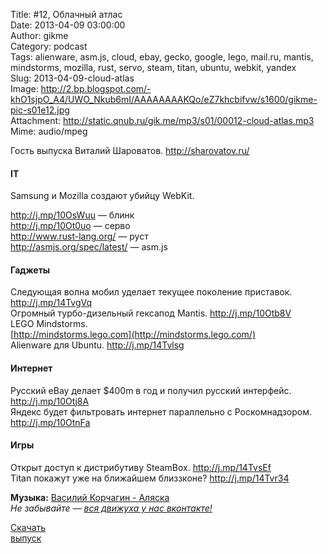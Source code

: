 Title: #12, Облачный атлас  
Date: 2013-04-09 03:00:00  
Author: gikme  
Category: podcast  
Tags: alienware, asm.js, cloud, ebay, gecko, google, lego, mail.ru, mantis, mindstorms, mozilla, rust, servo, steam, titan, ubuntu, webkit, yandex  
Slug: 2013-04-09-cloud-atlas  
Image: http://2.bp.blogspot.com/-khO1sjpO_A4/UWO_Nkub6mI/AAAAAAAAKQo/eZ7khcbifvw/s1600/gikme-pic-s01e12.jpg  
Attachment: http://static.qnub.ru/gik.me/mp3/s01/00012-cloud-atlas.mp3  
Mime: audio/mpeg

Гость выпуска Виталий Шароватов. <http://sharovatov.ru/>

#### IT

Samsung и Mozilla создают убийцу WebKit.

<http://j.mp/10OsWuu> — блинк  
<http://j.mp/10Ot0uo> — серво  
<http://www.rust-lang.org/> — руст  
<http://asmjs.org/spec/latest/> — asm.js

#### Гаджеты

Следующая волна мобил уделает текущее поколение приставок.  
<http://j.mp/14TvgVq>  
Огромный турбо-дизельный гексапод Mantis. <http://j.mp/10Otb8V>  
LEGO Mindstorms.  
[http://mindstorms.lego.com](http://mindstorms.lego.com/)  
Alienware для Ubuntu. <http://j.mp/14Tvlsg>

#### Интернет

Русский eBay делает \$400m в год и получил русский интерфейс.  
<http://j.mp/10Otj8A>  
Яндекс будет фильтровать интернет параллельно с Роскомнадзором.  
<http://j.mp/10OtnFa>

#### Игры

Открыт доступ к дистрибутиву SteamBox. <http://j.mp/14TvsEf>  
Titan покажут уже на ближайшем близзконе? <http://j.mp/14Tvr34>

**Музыка:** [Василий Корчагин - Аляска](http://vk.com/bacc3)  
*Не забывайте — [вся движуха у нас вконтакте!](http://vk.com/gikme)*

[Скачать  
выпуск](http://static.qnub.ru/gik.me/mp3/s01/00012-cloud-atlas.mp3)

